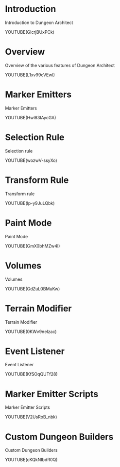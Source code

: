 
Introduction
============
Introduction to Dungeon Architect

YOUTUBE(GlcrjBUxPCk)


Overview
========
Overview of the various features of Dungeon Architect

YOUTUBE(L1xv99cVEwI)


Marker Emitters
================
Marker Emitters

YOUTUBE(Hwl83IAycGA)


Selection Rule
===============
Selection rule

YOUTUBE(wozwV-ssyXo)


Transform Rule
===============
Transform rule

YOUTUBE(lp-y9JuLQbk)



Paint Mode
==========

Paint Mode

YOUTUBE(GmX0bhMZw4I)


Volumes
=======
Volumes

YOUTUBE(GdZuL0BMuKw)



Terrain Modifier
=================
Terrain Modifier

YOUTUBE(0KWv9neIzac)


Event Listener
==============
Event Listener

YOUTUBE(KfSOqQUTf28)


Marker Emitter Scripts
======================
Marker Emitter Scripts

YOUTUBE(V2UsRoB_nbk)



Custom Dungeon Builders
======================
Custom Dungeon Builders

YOUTUBE(cKQkNIbdR0Q)


